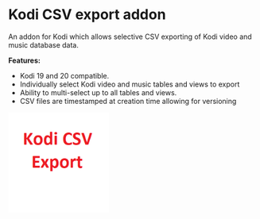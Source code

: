 # Kodi CSV export addon
An addon for Kodi which allows selective CSV exporting of Kodi video and 
music database data.


<b>Features:</b>
- Kodi 19 and 20 compatible.
- Individually select Kodi video and music tables and views to export
- Ability to multi-select up to all tables and views.
- CSV files are timestamped at creation time allowing for versioning

<img src="resources/icon.png" width="40%">


